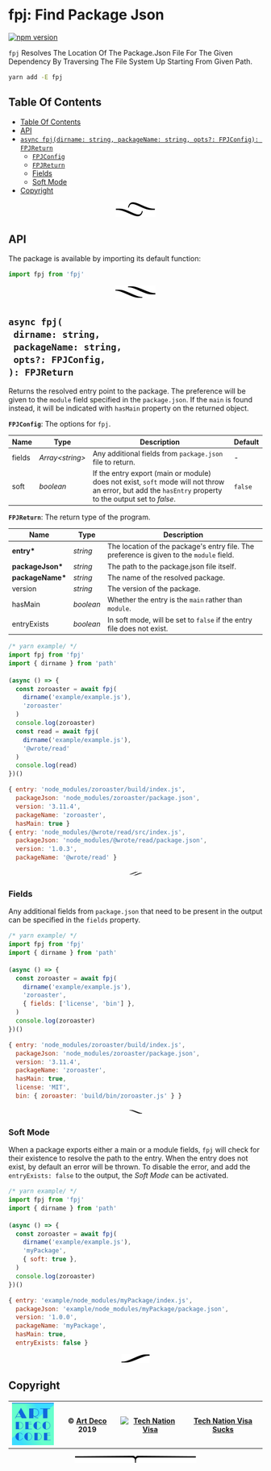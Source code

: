 # fpj: **Find Package Json**

[![npm version](https://badge.fury.io/js/fpj.svg)](https://npmjs.org/package/fpj)

`fpj` Resolves The Location Of The Package.Json File For The Given Dependency By Traversing The File System Up Starting From Given Path.

```sh
yarn add -E fpj
```

## Table Of Contents

- [Table Of Contents](#table-of-contents)
- [API](#api)
- [`async fpj(dirname: string, packageName: string, opts?: FPJConfig): FPJReturn`](#async-fpjdirname-stringpackagename-stringopts-fpjconfig-fpjreturn)
  * [`FPJConfig`](#type-fpjconfig)
  * [`FPJReturn`](#type-fpjreturn)
  * [Fields](#fields)
  * [Soft Mode](#soft-mode)
- [Copyright](#copyright)

<p align="center"><a href="#table-of-contents"><img src=".documentary/section-breaks/0.svg?sanitize=true"></a></p>

## API

The package is available by importing its default function:

```js
import fpj from 'fpj'
```

<p align="center"><a href="#table-of-contents"><img src=".documentary/section-breaks/1.svg?sanitize=true"></a></p>

## `async fpj(`<br/>&nbsp;&nbsp;`dirname: string,`<br/>&nbsp;&nbsp;`packageName: string,`<br/>&nbsp;&nbsp;`opts?: FPJConfig,`<br/>`): FPJReturn`

Returns the resolved entry point to the package. The preference will be given to the `module` field specified in the `package.json`. If the `main` is found instead, it will be indicated with `hasMain` property on the returned object.

__<a name="type-fpjconfig">`FPJConfig`</a>__: The options for `fpj`.

|  Name  |         Type          |                                                                       Description                                                                       | Default |
| ------ | --------------------- | ------------------------------------------------------------------------------------------------------------------------------------------------------- | ------- |
| fields | _Array&lt;string&gt;_ | Any additional fields from `package.json` file to return.                                                                                               | -       |
| soft   | _boolean_             | If the entry export (main or module) does not exist, `soft` mode will not throw an error, but add the `hasEntry` property to the output set to _false_. | `false` |

__<a name="type-fpjreturn">`FPJReturn`</a>__: The return type of the program.

|       Name       |   Type    |                                       Description                                        |
| ---------------- | --------- | ---------------------------------------------------------------------------------------- |
| __entry*__       | _string_  | The location of the package's entry file. The preference is given to the `module` field. |
| __packageJson*__ | _string_  | The path to the package.json file itself.                                                |
| __packageName*__ | _string_  | The name of the resolved package.                                                        |
| version          | _string_  | The version of the package.                                                              |
| hasMain          | _boolean_ | Whether the entry is the `main` rather than `module`.                                    |
| entryExists      | _boolean_ | In soft mode, will be set to `false` if the entry file does not exist.                   |

```js
/* yarn example/ */
import fpj from 'fpj'
import { dirname } from 'path'

(async () => {
  const zoroaster = await fpj(
    dirname('example/example.js'),
    'zoroaster'
  )
  console.log(zoroaster)
  const read = await fpj(
    dirname('example/example.js'),
    '@wrote/read'
  )
  console.log(read)
})()
```
```js
{ entry: 'node_modules/zoroaster/build/index.js',
  packageJson: 'node_modules/zoroaster/package.json',
  version: '3.11.4',
  packageName: 'zoroaster',
  hasMain: true }
{ entry: 'node_modules/@wrote/read/src/index.js',
  packageJson: 'node_modules/@wrote/read/package.json',
  version: '1.0.3',
  packageName: '@wrote/read' }
```

<p align="center"><a href="#table-of-contents"><img src=".documentary/section-breaks/2.svg?sanitize=true" width="25"></a></p>

### Fields

Any additional fields from `package.json` that need to be present in the output can be specified in the `fields` property.

```js
/* yarn example/ */
import fpj from 'fpj'
import { dirname } from 'path'

(async () => {
  const zoroaster = await fpj(
    dirname('example/example.js'),
    'zoroaster',
    { fields: ['license', 'bin'] },
  )
  console.log(zoroaster)
})()
```
```js
{ entry: 'node_modules/zoroaster/build/index.js',
  packageJson: 'node_modules/zoroaster/package.json',
  version: '3.11.4',
  packageName: 'zoroaster',
  hasMain: true,
  license: 'MIT',
  bin: { zoroaster: 'build/bin/zoroaster.js' } }
```

<p align="center"><a href="#table-of-contents"><img src=".documentary/section-breaks/3.svg?sanitize=true" width="25"></a></p>

### Soft Mode

When a package exports either a main or a module fields, `fpj` will check for their existence to resolve the path to the entry. When the entry does not exist, by default an error will be thrown. To disable the error, and add the `entryExists: false` to the output, the _Soft Mode_ can be activated.

```js
/* yarn example/ */
import fpj from 'fpj'
import { dirname } from 'path'

(async () => {
  const zoroaster = await fpj(
    dirname('example/example.js'),
    'myPackage',
    { soft: true },
  )
  console.log(zoroaster)
})()
```
```js
{ entry: 'example/node_modules/myPackage/index.js',
  packageJson: 'example/node_modules/myPackage/package.json',
  version: '1.0.0',
  packageName: 'myPackage',
  hasMain: true,
  entryExists: false }
```

<p align="center"><a href="#table-of-contents"><img src=".documentary/section-breaks/4.svg?sanitize=true"></a></p>

## Copyright

<table>
  <tr>
    <th>
      <a href="https://artd.eco">
        <img src="https://raw.githubusercontent.com/wrote/wrote/master/images/artdeco.png" alt="Art Deco" />
      </a>
    </th>
    <th>© <a href="https://artd.eco">Art Deco</a>   2019</th>
    <th>
      <a href="https://www.technation.sucks" title="Tech Nation Visa">
        <img src="https://raw.githubusercontent.com/artdecoweb/www.technation.sucks/master/anim.gif"
          alt="Tech Nation Visa" />
      </a>
    </th>
    <th><a href="https://www.technation.sucks">Tech Nation Visa Sucks</a></th>
  </tr>
</table>

<p align="center"><a href="#table-of-contents"><img src=".documentary/section-breaks/-1.svg?sanitize=true"></a></p>